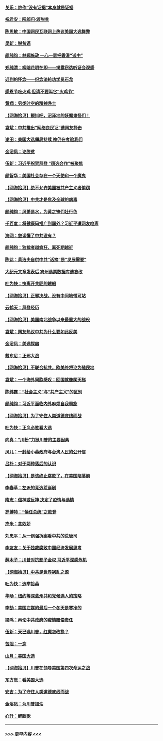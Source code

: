 #### [关乐：炒作“没有证据”本身就是证据](../pages/nsc993/n12583146.md?t=11300051) 
#### [祝君安：阮郎归‧颂脱贫](../pages/nsc993/n12583119.md?t=11300051) 
#### [陈思敏：中国网民互联网上热议美国大选舞弊](../pages/nsc993/n12582845.md?t=11300051) 
#### [吴新：脱贫谣](../pages/nsc993/n12580839.md?t=11300051) 
#### [颜纯钩：林郑施政 一心一意把香港“送中”](../pages/nsc993/n12580805.md?t=11300051) 
#### [郑纯清：柳暗花明在即——揭露窃选听证会观感](../pages/nsc993/n12580795.md?t=11300051) 
#### [迟到的怀念——纪念法轮功学员石龙](../pages/nsc993/n12580245.md?t=11300051) 
#### [感恩节吃火鸡  但请不要叫它“火鸡节”](../pages/nsc993/n12580252.md?t=11300051) 
#### [黄翔：另类时空的精神净土](../pages/nsc993/n12578638.md?t=11300051) 
#### [【网海拾贝】颤抖吧，沼泽地的妖魔鬼怪们！](../pages/nsc993/n12578552.md?t=11300051) 
#### [袁斌：中共推出“网络良民证”遭网友抨击](../pages/nsc993/n12578511.md?t=11300051) 
#### [谢田：美国大选僵局持续 神仍在考验我们](../pages/nsc993/n12577432.md?t=11300051) 
#### [金浴凤：论脱贫](../pages/nsc993/n12576386.md?t=11300051) 
#### [伍新：习近平祝贺拜登 “窃选合作”被聚焦](../pages/nsc993/n12576358.md?t=11300051) 
#### [颜智华：美国社会存在一个天使和一个魔鬼](../pages/nsc993/n12574299.md?t=11300051) 
#### [【网海拾贝】绝不允许美国被共产主义者偷窃](../pages/nsc993/n12573396.md?t=11300051) 
#### [【网海拾贝】中共才是危及全球的病毒](../pages/nsc993/n12571204.md?t=11300051) 
#### [颜纯钩：风萧易水，为黄之锋们壮行色](../pages/nsc993/n12571487.md?t=11300051) 
#### [千百度：将健康码推广到国外？习近平遭网友呛声](../pages/nsc993/n12570808.md?t=11300051) 
#### [海网：您读懂了中共没有？](../pages/nsc993/n12570487.md?t=11300051) 
#### [颜纯钩：独裁者越疯狂，离死期越近](../pages/nsc993/n12569055.md?t=11300051) 
#### [陈达：黄洁夫自供中共“活摘”是“发展需要”](../pages/nsc993/n12568541.md?t=11300051) 
#### [大纪元文章发表后 宾州选票数据库遭篡改](../pages/nsc993/n12568105.md?t=11300051) 
#### [吐为快：快离开共匪的贼船](../pages/nsc993/n12568462.md?t=11300051) 
#### [【网海拾贝】正邪决战，没有中间地带可站](../pages/nsc993/n12568439.md?t=11300051) 
#### [云鹤天：拜登经历](../pages/nsc993/n12567294.md?t=11300051) 
#### [【网海拾贝】美国南北战争以来最重大的战役](../pages/nsc993/n12567247.md?t=11300051) 
#### [袁斌：网友热议中共为什么要如此反美](../pages/nsc993/n12567162.md?t=11300051) 
#### [金浴凤：美选探幽](../pages/nsc993/n12567147.md?t=11300051) 
#### [戴东尼：正邪大战](../pages/nsc993/n12567033.md?t=11300051) 
#### [【网海拾贝】不联合抗共，欧美终将沦为殖民地](../pages/nsc993/n12565068.md?t=11300051) 
#### [袁斌：一个海外同胞感叹：回国就像爬天梯](../pages/nsc993/n12564986.md?t=11300051) 
#### [陈纬霆：“社会主义”与“共产主义”的区别](../pages/nsc993/n12562417.md?t=11300051) 
#### [颜纯钩：习近平面临内外麻烦自我周旋](../pages/nsc993/n12563356.md?t=11300051) 
#### [【网海拾贝】为了守住人类道德底线而战](../pages/nsc993/n12562542.md?t=11300051) 
#### [吐为快：正义必胜看大选](../pages/nsc993/n12561967.md?t=11300051) 
#### [向真：“川粉”力挺川普的主要因素](../pages/nsc993/n12560774.md?t=11300051) 
#### [风儿：一封给小英政府与台湾人民的公开信](../pages/nsc993/n12560581.md?t=11300051) 
#### [吕朴：对于两种落后的认识](../pages/nsc993/n12560492.md?t=11300051) 
#### [【网海拾贝】是该终止腐败了，在美国陷落前](../pages/nsc993/n12559936.md?t=11300051) 
#### [李春草：左派的竞选荒诞剧](../pages/nsc993/n12558380.md?t=11300051) 
#### [隋志：信神或反神 决定了疫情与选情](../pages/nsc993/n12558255.md?t=11300051) 
#### [罗博特：“候任总统”之败登](../pages/nsc993/n12558189.md?t=11300051) 
#### [杰米：念奴娇](../pages/nsc993/n12558174.md?t=11300051) 
#### [刘忠平：从一例强拆案看中共的荒唐司](../pages/nsc993/n12558036.md?t=11300051) 
#### [李友友：关于独裁腐败中国经济发展思考](../pages/nsc993/n12558004.md?t=11300051) 
#### [薛木子：川普对抗影子金权 习近平深感危机](../pages/nsc993/n12557342.md?t=11300051) 
#### [【网海拾贝】中共是世界祸乱之源](../pages/nsc993/n12555353.md?t=11300051) 
#### [吐为快：选举拾英](../pages/nsc993/n12555041.md?t=11300051) 
#### [华旸：纽约等深蓝州共和党候选人的策略](../pages/nsc993/n12554309.md?t=11300051) 
#### [李劼：美国左媒的最后一个冬天是寒冷的](../pages/nsc993/n12552947.md?t=11300051) 
#### [梁鸣：再论中共政府的疫情赔偿责任](../pages/nsc993/n12553012.md?t=11300051) 
#### [伍新：天已选川普，红魔怎改换？](../pages/nsc993/n12552970.md?t=11300051) 
#### [苦胆：一念](../pages/nsc993/n12552957.md?t=11300051) 
#### [山月：美国大选](../pages/nsc993/n12552446.md?t=11300051) 
#### [【网海拾贝】川普在领导美国第四次命运之战](../pages/nsc993/n12551973.md?t=11300051) 
#### [东方觉：看美国大选](../pages/nsc993/n12551647.md?t=11300051) 
#### [安吉：为了守住人类道德底线而战](../pages/nsc993/n12551111.md?t=11300051) 
#### [金浴凤：为川普加油](../pages/nsc993/n12551085.md?t=11300051) 
#### [心升：醒脑歌](../pages/nsc993/n12550984.md?t=11300051) 

----
#### [ >>> 更早内容 <<< ](../indexes/nsc993-earlier.md)
